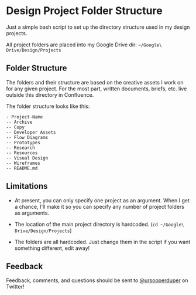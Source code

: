# Design Project Folder Structure

Just a simple bash script to set up the directory structure used in my design projects.

All project folders are placed into my Google Drive dir:
```~/Google\ Drive/Design/Projects```

## Folder Structure

The folders and their structure are based on the creative assets I work on for any given project. For the most part, written documents, briefs, etc. live outside this directory in Confluence.

The folder structure looks like this:  

```
- Project-Name
-- Archive
-- Copy
-- Developer Assets
-- Flow Diagrams
-- Prototypes
-- Research
-- Resources
-- Visual Design
-- Wireframes
-- README.md
```

## Limitations

* At present, you can only specify one project as an argument. When I get a chance, I'll make it so you can specify any number of project folders as arguments.

* The location of the main project directory is hardcoded. (```cd ~/Google\ Drive/Design/Projects```)

* The folders are all hardcoded. Just change them in the script if you want something different, edit away!

## Feedback

Feedback, comments, and questions should be sent to [@ursooperduper](https://twitter.com/ursooperduper) on Twitter!
